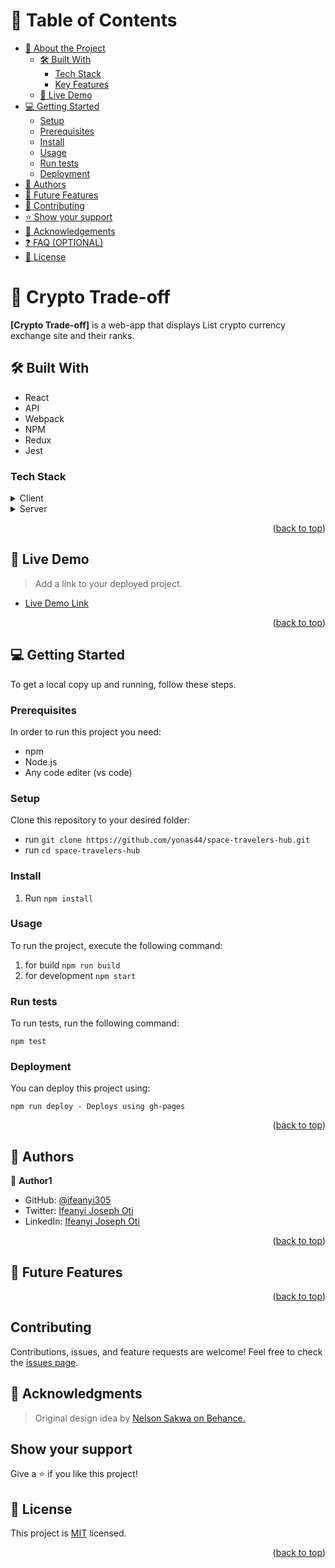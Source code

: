 <a name="readme-top"></a>

# 📗 Table of Contents

- [📖 About the Project](#about-project)
  - [🛠 Built With](#built-with)
    - [Tech Stack](#tech-stack)
    - [Key Features](#key-features)
  - [🚀 Live Demo](#live-demo)
- [💻 Getting Started](#getting-started)
  - [Setup](#setup)
  - [Prerequisites](#prerequisites)
  - [Install](#install)
  - [Usage](#usage)
  - [Run tests](#run-tests)
  - [Deployment](#triangular_flag_on_post-deployment)
- [👥 Authors](#authors)
- [🔭 Future Features](#future-features)
- [🤝 Contributing](#contributing)
- [⭐️ Show your support](#support)
- [🙏 Acknowledgements](#acknowledgements)
- [❓ FAQ (OPTIONAL)](#faq)
- [📝 License](#license)


# 📖 Crypto Trade-off <a name="about-project"></a>


**[Crypto Trade-off]** is a web-app that displays List crypto currency exchange site and their ranks.

## 🛠 Built With <a name="built-with"></a>

- React
- API
- Webpack
- NPM
- Redux
- Jest

### Tech Stack <a name="tech-stack"></a>


<details>
  <summary>Client</summary>
  <ul>
    <li><a href="https://developer.mozilla.org/en-US/docs/Learn/HTML">HTML</a></li>
    <li><a href="https://developer.mozilla.org/en-US/docs/Learn/CSS">CSS</a></li>
    <li><a href="https://react.org/">React</a></li>
  </ul>
</details>

<details>
  <summary>Server</summary>
  <ul>
    <li><a href="http://localhost:3000/">Crypto Trade-off</a></li>
  </ul>
</details>

<p align="right">(<a href="#readme-top">back to top</a>)</p>

<!-- LIVE DEMO -->

## 🚀 Live Demo <a name="live-demo"></a>

> Add a link to your deployed project.

- [Live Demo Link](https://crypto-trade-off.netlify.app/)

<p align="right">(<a href="#readme-top">back to top</a>)</p>


<!-- GETTING STARTED -->

## 💻 Getting Started <a name="getting-started"></a>

To get a local copy up and running, follow these steps.

### Prerequisites

In order to run this project you need:

- npm
- Node.js
- Any code editer (vs code)

### Setup

Clone this repository to your desired folder:

- run `git clone https://github.com/yonas44/space-travelers-hub.git`
- run `cd space-travelers-hub`

### Install

1. Run `npm install`

### Usage

To run the project, execute the following command:

1. for build `npm run build`
2. for development `npm start`

### Run tests

To run tests, run the following command:

`npm test`

### Deployment

You can deploy this project using:

`npm run deploy - Deploys using gh-pages`

<p align="right">(<a href="#readme-top">back to top</a>)</p>

<!-- AUTHORS -->

## 👥 Authors <a name="authors"></a>

👤 **Author1**

- GitHub: [@ifeanyi305](https://github.com/ifeanyi305)
- Twitter: [Ifeanyi Joseph Oti](https://twitter.com/Otiifeanyi2020)
- LinkedIn: [Ifeanyi Joseph Oti](https://www.linkedin.com/in/oti-joseph-56992723b/)

<p align="right">(<a href="#readme-top">back to top</a>)</p>

<!-- FUTURE FEATURES -->

## 🔭 Future Features <a name="future-features"></a>

<p align="right">(<a href="#readme-top">back to top</a>)</p>

## Contributing

Contributions, issues, and feature requests are welcome!
Feel free to check the [issues page](https://github.com/yonas44/space-travelers-hub/issues).

<!-- ACKNOWLEDGEMENTS -->

## 🙏 Acknowledgments <a name="acknowledgements"></a>

> Original design idea by [Nelson Sakwa on Behance.](https://www.behance.net/sakwadesignstudio)

## Show your support

Give a ⭐️ if you like this project!

## 📝 License

This project is [MIT](./LICENCE) licensed.

<p align="right">(<a href="#readme-top">back to top</a>)</p>
